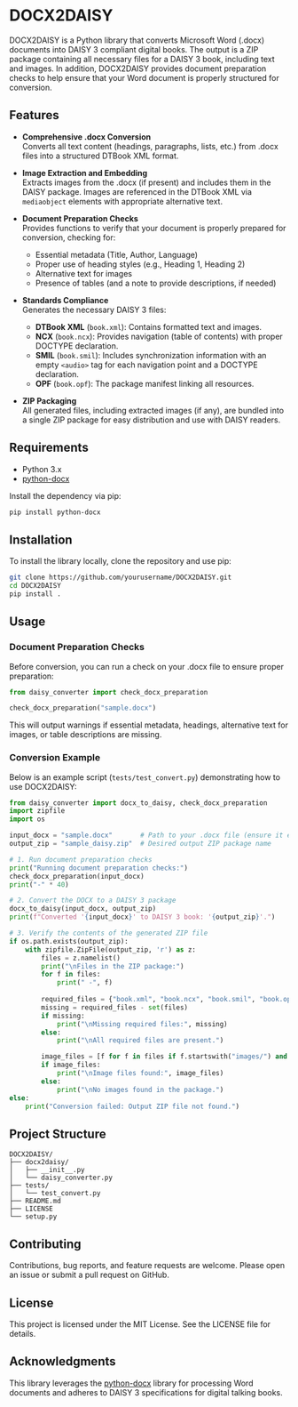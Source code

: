 # DOCX2DAISY

DOCX2DAISY is a Python library that converts Microsoft Word (.docx) documents into DAISY 3 compliant digital books. The output is a ZIP package containing all necessary files for a DAISY 3 book, including text and images. In addition, DOCX2DAISY provides document preparation checks to help ensure that your Word document is properly structured for conversion.

## Features

- **Comprehensive .docx Conversion**  
  Converts all text content (headings, paragraphs, lists, etc.) from .docx files into a structured DTBook XML format.

- **Image Extraction and Embedding**  
  Extracts images from the .docx (if present) and includes them in the DAISY package. Images are referenced in the DTBook XML via `mediaobject` elements with appropriate alternative text.

- **Document Preparation Checks**  
  Provides functions to verify that your document is properly prepared for conversion, checking for:
  - Essential metadata (Title, Author, Language)
  - Proper use of heading styles (e.g., Heading 1, Heading 2)
  - Alternative text for images
  - Presence of tables (and a note to provide descriptions, if needed)

- **Standards Compliance**  
  Generates the necessary DAISY 3 files:
  - **DTBook XML** (`book.xml`): Contains formatted text and images.
  - **NCX** (`book.ncx`): Provides navigation (table of contents) with proper DOCTYPE declaration.
  - **SMIL** (`book.smil`): Includes synchronization information with an empty `<audio>` tag for each navigation point and a DOCTYPE declaration.
  - **OPF** (`book.opf`): The package manifest linking all resources.

- **ZIP Packaging**  
  All generated files, including extracted images (if any), are bundled into a single ZIP package for easy distribution and use with DAISY readers.

## Requirements

- Python 3.x  
- [python-docx](https://python-docx.readthedocs.io/en/latest/)

Install the dependency via pip:

```bash
pip install python-docx
```

## Installation

To install the library locally, clone the repository and use pip:

```bash
git clone https://github.com/yourusername/DOCX2DAISY.git
cd DOCX2DAISY
pip install .
```

## Usage

### Document Preparation Checks

Before conversion, you can run a check on your .docx file to ensure proper preparation:

```python
from daisy_converter import check_docx_preparation

check_docx_preparation("sample.docx")
```

This will output warnings if essential metadata, headings, alternative text for images, or table descriptions are missing.

### Conversion Example

Below is an example script (`tests/test_convert.py`) demonstrating how to use DOCX2DAISY:

```python
from daisy_converter import docx_to_daisy, check_docx_preparation
import zipfile
import os

input_docx = "sample.docx"       # Path to your .docx file (ensure it exists)
output_zip = "sample_daisy.zip"  # Desired output ZIP package name

# 1. Run document preparation checks
print("Running document preparation checks:")
check_docx_preparation(input_docx)
print("-" * 40)

# 2. Convert the DOCX to a DAISY 3 package
docx_to_daisy(input_docx, output_zip)
print(f"Converted '{input_docx}' to DAISY 3 book: '{output_zip}'.")

# 3. Verify the contents of the generated ZIP file
if os.path.exists(output_zip):
    with zipfile.ZipFile(output_zip, 'r') as z:
        files = z.namelist()
        print("\nFiles in the ZIP package:")
        for f in files:
            print(" -", f)
        
        required_files = {"book.xml", "book.ncx", "book.smil", "book.opf"}
        missing = required_files - set(files)
        if missing:
            print("\nMissing required files:", missing)
        else:
            print("\nAll required files are present.")

        image_files = [f for f in files if f.startswith("images/") and not f.endswith("/")]
        if image_files:
            print("\nImage files found:", image_files)
        else:
            print("\nNo images found in the package.")
else:
    print("Conversion failed: Output ZIP file not found.")
```

## Project Structure

```
DOCX2DAISY/
├── docx2daisy/
│   ├── __init__.py
│   └── daisy_converter.py
├── tests/
│   └── test_convert.py
├── README.md
├── LICENSE
└── setup.py
```

## Contributing

Contributions, bug reports, and feature requests are welcome. Please open an issue or submit a pull request on GitHub.

## License

This project is licensed under the MIT License. See the LICENSE file for details.

## Acknowledgments

This library leverages the [python-docx](https://python-docx.readthedocs.io/en/latest/) library for processing Word documents and adheres to DAISY 3 specifications for digital talking books.
